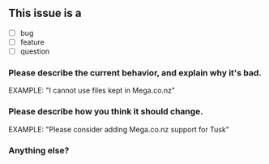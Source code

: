 ## This issue is a 

- [ ] bug
- [ ] feature
- [ ] question

<!-- 
- [x] is a checked box 
- [ ] is an empty box
-->

### Please describe the current behavior, and explain why it's bad.

<!-- 
  First, read https://github.com/subdavis/Tusk/wiki/Troubleshooting 
  
  If this issue is a bug, please explain what steps you took 
  and how to reproduce your issue.
-->

EXAMPLE: "I cannot use files kept in Mega.co.nz"

### Please describe how you think it should change.

EXAMPLE: "Please consider adding Mega.co.nz support for Tusk"

### Anything else?
